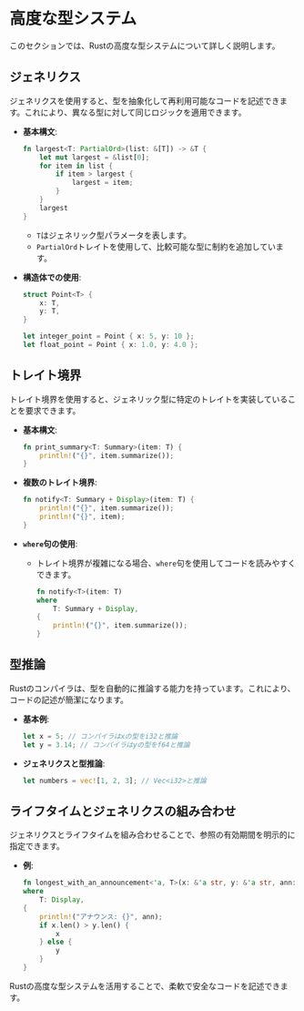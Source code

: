 # 高度な型システム

このセクションでは、Rustの高度な型システムについて詳しく説明します。

## ジェネリクス

ジェネリクスを使用すると、型を抽象化して再利用可能なコードを記述できます。これにより、異なる型に対して同じロジックを適用できます。

- **基本構文**:
  ```rust
  fn largest<T: PartialOrd>(list: &[T]) -> &T {
      let mut largest = &list[0];
      for item in list {
          if item > largest {
              largest = item;
          }
      }
      largest
  }
  ```
  - `T`はジェネリック型パラメータを表します。
  - `PartialOrd`トレイトを使用して、比較可能な型に制約を追加しています。

- **構造体での使用**:
  ```rust
  struct Point<T> {
      x: T,
      y: T,
  }

  let integer_point = Point { x: 5, y: 10 };
  let float_point = Point { x: 1.0, y: 4.0 };
  ```

## トレイト境界

トレイト境界を使用すると、ジェネリック型に特定のトレイトを実装していることを要求できます。

- **基本構文**:
  ```rust
  fn print_summary<T: Summary>(item: T) {
      println!("{}", item.summarize());
  }
  ```

- **複数のトレイト境界**:
  ```rust
  fn notify<T: Summary + Display>(item: T) {
      println!("{}", item.summarize());
      println!("{}", item);
  }
  ```

- **`where`句の使用**:
  - トレイト境界が複雑になる場合、`where`句を使用してコードを読みやすくできます。
    ```rust
    fn notify<T>(item: T)
    where
        T: Summary + Display,
    {
        println!("{}", item.summarize());
    }
    ```

## 型推論

Rustのコンパイラは、型を自動的に推論する能力を持っています。これにより、コードの記述が簡潔になります。

- **基本例**:
  ```rust
  let x = 5; // コンパイラはxの型をi32と推論
  let y = 3.14; // コンパイラはyの型をf64と推論
  ```

- **ジェネリクスと型推論**:
  ```rust
  let numbers = vec![1, 2, 3]; // Vec<i32>と推論
  ```

## ライフタイムとジェネリクスの組み合わせ

ジェネリクスとライフタイムを組み合わせることで、参照の有効期間を明示的に指定できます。

- **例**:
  ```rust
  fn longest_with_an_announcement<'a, T>(x: &'a str, y: &'a str, ann: T) -> &'a str
  where
      T: Display,
  {
      println!("アナウンス: {}", ann);
      if x.len() > y.len() {
          x
      } else {
          y
      }
  }
  ```

Rustの高度な型システムを活用することで、柔軟で安全なコードを記述できます。

